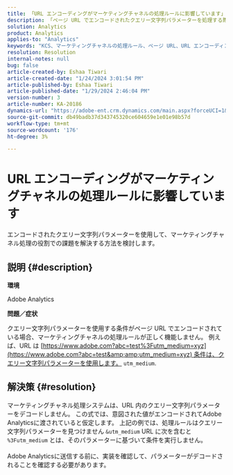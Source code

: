 ```yaml
---
title: 「URL エンコーディングがマーケティングチャネルの処理ルールに影響しています」
description: 「ページ URL でエンコードされたクエリー文字列パラメーターを処理する際に、マーケティングチャネルの処理ルールの問題に対処する方法を説明します。」
solution: Analytics
product: Analytics
applies-to: "Analytics"
keywords: "KCS、マーケティングチャネルの処理ルール、ページ URL、URL エンコーディング"
resolution: Resolution
internal-notes: null
bug: false
article-created-by: Eshaa Tiwari
article-created-date: "1/24/2024 3:01:54 PM"
article-published-by: Eshaa Tiwari
article-published-date: "1/29/2024 2:46:04 PM"
version-number: 3
article-number: KA-20186
dynamics-url: "https://adobe-ent.crm.dynamics.com/main.aspx?forceUCI=1&pagetype=entityrecord&etn=knowledgearticle&id=eff55780-c9ba-ee11-a569-6045bd006268"
source-git-commit: db49badb37d343745320ce604659e1e01e98b57d
workflow-type: tm+mt
source-wordcount: '176'
ht-degree: 3%

---
```


# URL エンコーディングがマーケティングチャネルの処理ルールに影響しています


エンコードされたクエリー文字列パラメーターを使用して、マーケティングチャネル処理の役割での課題を解決する方法を検討します。

## 説明 {#description}


<b>環境</b>

Adobe Analytics

<b>問題／症状</b>

クエリー文字列パラメーターを使用する条件がページ URL でエンコードされている場合、マーケティングチャネルの処理ルールが正しく機能しません。 例えば、URL は [https://www.adobe.com?abc=test%3Futm_medium=xyz](https://www.adobe.com?abc=test&amp;amp;utm_medium=xyz) 条件は、クエリー文字列パラメーターを使用します。 `utm_medium`.


## 解決策 {#resolution}

マーケティングチャネル処理システムは、URL 内のクエリー文字列パラメーターをデコードしません。 この式では、意図された値がエンコードされてAdobe Analyticsに渡されていると仮定します。 上記の例では、処理ルールはクエリー文字列パラメーターを見つけません `&utm_medium` URL に次を含むと `%3Futm_medium` とは、そのパラメーターに基づいて条件を実行しません。<br> <br>Adobe Analyticsに送信する前に、実装を確認して、パラメーターがデコードされることを確認する必要があります。